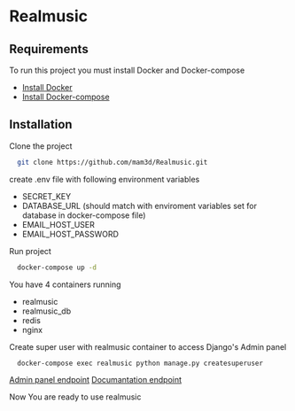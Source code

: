 # Realmusic

## Requirements

To run this project you must install Docker and Docker-compose
- [Install Docker](https://docs.docker.com/engine/install/)
- [Install Docker-compose](https://docs.docker.com/compose/install/)

## Installation
Clone the project
```sh
  git clone https://github.com/mam3d/Realmusic.git
```
create .env file with following environment variables
- SECRET_KEY
- DATABASE_URL (should match with enviroment variables set for database in docker-compose file)
- EMAIL_HOST_USER
- EMAIL_HOST_PASSWORD

Run project
```sh
  docker-compose up -d
```
You have 4 containers running
- realmusic
- realmusic_db
- redis
- nginx

Create super user with realmusic container to access Django's Admin panel
```sh
  docker-compose exec realmusic python manage.py createsuperuser
```
[Admin panel endpoint](http://127.0.0.1:8000/admin)
[Documantation endpoint](http://127.0.0.1:8000/api/doc)

Now You are ready to use realmusic
